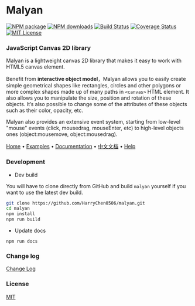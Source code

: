 
Malyan
========

[![NPM package][npm]][npm-url]
[![NPM downloads][npm-downloads-image]][npm-url]
[![Build Status][build-status]][build-status-url]
[![Coverage Status][coverage-status]][coverage-status-url]
[![MIT License][license-image]][license-url]

### JavaScript Canvas 2D library ###

 Malyan is a lightweight canvas 2D library that makes it easy to work with HTML5 canvas element.

 Benefit from **interactive object model**，Malyan allows you to easily create simple geometrical shapes like rectangles, circles and other polygons or more complex shapes made up of many paths in `<canvas>` HTML element. It also allows you to manipulate the size, position and rotation of these objects. It’s also possible to change some of the attributes of these objects such as their color, opacity, etc.

 Malyan also provides an extensive event system, starting from low-level "mouse" events (click, mousedrag, mouseEnter, etc) to high-level objects ones (object:mousemove, object:mousedrag).

 [Home](https://harrychen0506.github.io/malyan/) • 
 [Examples](https://harrychen0506.github.io/malyan/examples/) • 
 [Documentation](https://harrychen0506.github.io/malyan/docs/en/) • 
 [中文文档](https://harrychen0506.github.io/malyan/docs/cn/) • 
 [Help](https://github.com/HarryChen0506/malyan/issues?labels=question)


### Development ###

* Dev build

You will have to clone directly from GitHub and build `malyan` yourself if you want to use the latest dev build.

``` bash
git clone https://github.com/HarryChen0506/malyan.git
cd malyan
npm install
npm run build
```

* Update docs

``` 
npm run docs
```

### Change log ###

[Change Log](https://github.com/HarryChen0506/malyan/blob/master/CHANGELOG.md)

### License ###

[MIT](https://github.com/HarryChen0506/malyan/blob/master/LICENSE)

[npm]: https://img.shields.io/npm/v/malyan.svg
[npm-url]: https://www.npmjs.com/package/malyan
[npm-downloads-image]: http://img.shields.io/npm/dm/malyan.svg?style=flat
[build-status]: https://www.travis-ci.org/HarryChen0506/malyan.svg?branch=master
[build-status-url]: https://www.travis-ci.org/HarryChen0506/malyan
[coverage-status]: https://coveralls.io/repos/github/HarryChen0506/malyan/badge.svg?branch=master
[coverage-status-url]: https://coveralls.io/github/HarryChen0506/malyan?branch=master
[license-image]: http://img.shields.io/badge/license-MIT-blue.svg?style=flat
[license-url]: https://github.com/HarryChen0506/malyan/blob/master/LICENSE